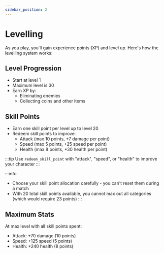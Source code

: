 ```yaml
---
sidebar_position: 2
---
```


# Levelling

As you play, you'll gain experience points (XP) and level up. Here's how the levelling system works:

## Level Progression

- Start at level 1
- Maximum level is 30
- Earn XP by:
  - Eliminating enemies
  - Collecting coins and other items

## Skill Points

- Earn one skill point per level up to level 20
- Redeem skill points to improve:
  - Attack (max 10 points, +7 damage per point)
  - Speed (max 5 points, +25 speed per point)
  - Health (max 8 points, +30 health per point)

:::tip
Use `redeem_skill_point` with "attack", "speed", or "health" to improve your character
:::

:::info

- Choose your skill point allocation carefully - you can't reset them during a match
- With 20 total skill points available, you cannot max out all categories (which would require 23 points)
  :::

## Maximum Stats

At max level with all skill points spent:

- Attack: +70 damage (10 points)
- Speed: +125 speed (5 points)
- Health: +240 health (8 points)

